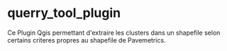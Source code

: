 # querry_tool_plugin
Ce Plugin Qgis permettant d'extraire les clusters dans un shapefile selon certains criteres propres au shapefile de Pavemetrics.
